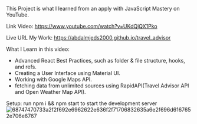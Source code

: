 This Project is what I learned from an apply with JavaScript Mastery on YouTube.

Link Video: https://www.youtube.com/watch?v=UKdQjQX1Pko

Live URL My Work: https://abdalmjeds2000.github.io/travel_advisor

What I Learn in this video:
- Advanced React Best Practices, such as folder & file structure, hooks, and refs.
- Creating a User Interface using Material UI.
- Working with Google Maps API.
- fetching data from unlimited sources using RapidAPI(Travel Advisor API and Open Weather Map API).



Setup: run npm i && npm start to start the development server![68747470733a2f2f692e6962622e636f2f71706832635a6e2f696d6167652e706e6767](https://user-images.githubusercontent.com/94318021/151658911-27037153-18ca-40cc-942e-ba313d27f739.png)
